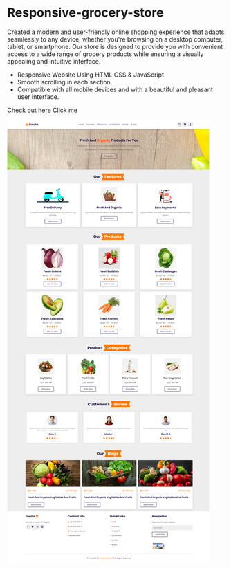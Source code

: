 
<h1>Responsive-grocery-store </h1>
<p>Created a modern and user-friendly online shopping experience that adapts seamlessly to any device, whether you're browsing on a desktop computer, tablet, or smartphone. Our store is designed to provide you with convenient access to a wide range of grocery products while ensuring a visually appealing and intuitive interface.</p>

- Responsive Website Using HTML CSS & JavaScript
- Smooth scrolling in each section.
- Compatible with all mobile devices and with a beautiful and pleasant user interface.

Check out here [Click me](  https://amgleo09.github.io/responsive-grocery-store/   )


![preview img](/preview.png)
